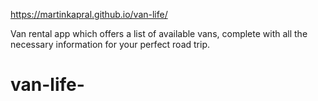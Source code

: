 https://martinkapral.github.io/van-life/

Van rental app which offers a list of available vans, complete with all the necessary information for your perfect road trip.
# van-life-
